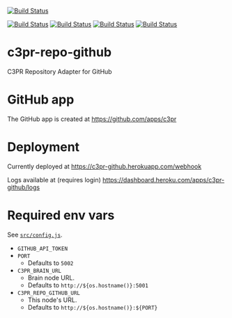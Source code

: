 [![Build Status](https://travis-ci.org/c3pr/c3pr-repo-github.svg?branch=master)](https://travis-ci.org/c3pr/c3pr-repo-github)

[![Build Status](https://travis-ci.org/c3pr/c3pr.svg?branch=master)](https://travis-ci.org/c3pr/c3pr)
[![Build Status](https://travis-ci.org/c3pr/c3pr-brain.svg?branch=master)](https://travis-ci.org/c3pr/c3pr-brain)
[![Build Status](https://travis-ci.org/c3pr/c3pr-agent.svg?branch=master)](https://travis-ci.org/c3pr/c3pr-agent)
[![Build Status](https://travis-ci.org/c3pr/node-c3pr-git-client.svg?branch=master)](https://travis-ci.org/c3pr/node-c3pr-git-client)


# c3pr-repo-github

C3PR Repository Adapter for GitHub

# GitHub app

The GitHub app is created at https://github.com/apps/c3pr

# Deployment

Currently deployed at https://c3pr-github.herokuapp.com/webhook

Logs available at (requires login) https://dashboard.heroku.com/apps/c3pr-github/logs

# Required env vars

See [`src/config.js`](src/config.js).

- `GITHUB_API_TOKEN`
- `PORT`
    - Defaults to `5002`
- `C3PR_BRAIN_URL`
    - Brain node URL.
    - Defaults to `http://${os.hostname()}:5001`
- `C3PR_REPO_GITHUB_URL`
    - This node's URL.
    - Defaults to `http://${os.hostname()}:${PORT}`
